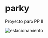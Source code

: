# parky
Proyecto para PP II

![estacionamiento](https://garanley.com/wp-content/uploads/Lo-que-debes-saber-sobre-accidentes-en-estacionamientos.jpg)
